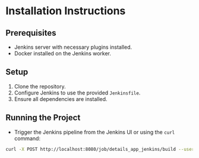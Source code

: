 # Installation Instructions

## Prerequisites
- Jenkins server with necessary plugins installed.
- Docker installed on the Jenkins worker.

## Setup
1. Clone the repository.
2. Configure Jenkins to use the provided `Jenkinsfile`.
3. Ensure all dependencies are installed.

## Running the Project
- Trigger the Jenkins pipeline from the Jenkins UI or using the `curl` command:
```sh
curl -X POST http://localhost:8080/job/details_app_jenkins/build --user 'admin:API_TOKEN'
